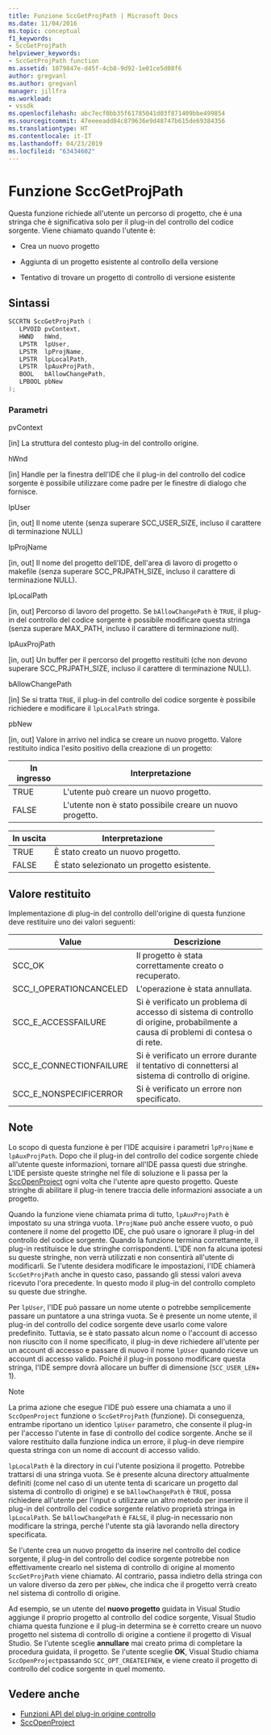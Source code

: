 ```yaml
---
title: Funzione SccGetProjPath | Microsoft Docs
ms.date: 11/04/2016
ms.topic: conceptual
f1_keywords:
- SccGetProjPath
helpviewer_keywords:
- SccGetProjPath function
ms.assetid: 1079847e-d45f-4cb8-9d92-1e01ce5d08f6
author: gregvanl
ms.author: gregvanl
manager: jillfra
ms.workload:
- vssdk
ms.openlocfilehash: abc7ecf0bb35f61785041d03f871409bbe499854
ms.sourcegitcommit: 47eeeeadd84c879636e9d48747b615de69384356
ms.translationtype: HT
ms.contentlocale: it-IT
ms.lasthandoff: 04/23/2019
ms.locfileid: "63434602"
---
```

# <a name="sccgetprojpath-function"></a>Funzione SccGetProjPath
Questa funzione richiede all'utente un percorso di progetto, che è una stringa che è significativa solo per il plug-in del controllo del codice sorgente. Viene chiamato quando l'utente è:

- Crea un nuovo progetto

- Aggiunta di un progetto esistente al controllo della versione

- Tentativo di trovare un progetto di controllo di versione esistente

## <a name="syntax"></a>Sintassi

```cpp
SCCRTN SccGetProjPath (
   LPVOID pvContext,
   HWND   hWnd,
   LPSTR  lpUser,
   LPSTR  lpProjName,
   LPSTR  lpLocalPath,
   LPSTR  lpAuxProjPath,
   BOOL   bAllowChangePath,
   LPBOOL pbNew
);
```

### <a name="parameters"></a>Parametri
 pvContext

[in] La struttura del contesto plug-in del controllo origine.

 hWnd

[in] Handle per la finestra dell'IDE che il plug-in del controllo del codice sorgente è possibile utilizzare come padre per le finestre di dialogo che fornisce.

 lpUser

[in, out] Il nome utente (senza superare SCC_USER_SIZE, incluso il carattere di terminazione NULL)

 lpProjName

[in, out] Il nome del progetto dell'IDE, dell'area di lavoro di progetto o makefile (senza superare SCC_PRJPATH_SIZE, incluso il carattere di terminazione NULL).

 lpLocalPath

[in, out] Percorso di lavoro del progetto. Se `bAllowChangePath` è `TRUE`, il plug-in del controllo del codice sorgente è possibile modificare questa stringa (senza superare MAX_PATH, incluso il carattere di terminazione null).

 lpAuxProjPath

[in, out] Un buffer per il percorso del progetto restituiti (che non devono superare SCC_PRJPATH_SIZE, incluso il carattere di terminazione NULL).

 bAllowChangePath

[in] Se si tratta `TRUE`, il plug-in del controllo del codice sorgente è possibile richiedere e modificare il `lpLocalPath` stringa.

 pbNew

[in, out] Valore in arrivo nel indica se creare un nuovo progetto. Valore restituito indica l'esito positivo della creazione di un progetto:

|In ingresso|Interpretazione|
|--------------|--------------------|
|TRUE|L'utente può creare un nuovo progetto.|
|FALSE|L'utente non è stato possibile creare un nuovo progetto.|

|In uscita|Interpretazione|
|--------------|--------------------|
|TRUE|È stato creato un nuovo progetto.|
|FALSE|È stato selezionato un progetto esistente.|

## <a name="return-value"></a>Valore restituito
 Implementazione di plug-in del controllo dell'origine di questa funzione deve restituire uno dei valori seguenti:

|Value|Descrizione|
|-----------|-----------------|
|SCC_OK|Il progetto è stata correttamente creato o recuperato.|
|SCC_I_OPERATIONCANCELED|L'operazione è stata annullata.|
|SCC_E_ACCESSFAILURE|Si è verificato un problema di accesso di sistema di controllo di origine, probabilmente a causa di problemi di contesa o di rete.|
|SCC_E_CONNECTIONFAILURE|Si è verificato un errore durante il tentativo di connettersi al sistema di controllo di origine.|
|SCC_E_NONSPECIFICERROR|Si è verificato un errore non specificato.|

## <a name="remarks"></a>Note
 Lo scopo di questa funzione è per l'IDE acquisire i parametri `lpProjName` e `lpAuxProjPath`. Dopo che il plug-in del controllo del codice sorgente chiede all'utente queste informazioni, tornare all'IDE passa questi due stringhe. L'IDE persiste queste stringhe nel file di soluzione e li passa per la [SccOpenProject](../extensibility/sccopenproject-function.md) ogni volta che l'utente apre questo progetto. Queste stringhe di abilitare il plug-in tenere traccia delle informazioni associate a un progetto.

 Quando la funzione viene chiamata prima di tutto, `lpAuxProjPath` è impostato su una stringa vuota. `lProjName` può anche essere vuoto, o può contenere il nome del progetto IDE, che può usare o ignorare il plug-in del controllo del codice sorgente. Quando la funzione termina correttamente, il plug-in restituisce le due stringhe corrispondenti. L'IDE non fa alcuna ipotesi su queste stringhe, non verrà utilizzati e non consentirà all'utente di modificarli. Se l'utente desidera modificare le impostazioni, l'IDE chiamerà `SccGetProjPath` anche in questo caso, passando gli stessi valori aveva ricevuto l'ora precedente. In questo modo il plug-in del controllo completo su queste due stringhe.

 Per `lpUser`, l'IDE può passare un nome utente o potrebbe semplicemente passare un puntatore a una stringa vuota. Se è presente un nome utente, il plug-in del controllo del codice sorgente deve usarlo come valore predefinito. Tuttavia, se è stato passato alcun nome o l'account di accesso non riuscito con il nome specificato, il plug-in deve richiedere all'utente per un account di accesso e passare di nuovo il nome `lpUser` quando riceve un account di accesso valido. Poiché il plug-in possono modificare questa stringa, l'IDE sempre dovrà allocare un buffer di dimensione (`SCC_USER_LEN`+ 1).

> [!NOTE]
> La prima azione che esegue l'IDE può essere una chiamata a uno il `SccOpenProject` funzione o `SccGetProjPath` (funzione). Di conseguenza, entrambe riportano un identico `lpUser` parametro, che consente il plug-in per l'accesso l'utente in fase di controllo del codice sorgente. Anche se il valore restituito dalla funzione indica un errore, il plug-in deve riempire questa stringa con un nome di account di accesso valido.

 `lpLocalPath` è la directory in cui l'utente posiziona il progetto. Potrebbe trattarsi di una stringa vuota. Se è presente alcuna directory attualmente definiti (come nel caso di un utente tenta di scaricare un progetto dal sistema di controllo di origine) e se `bAllowChangePath` è `TRUE`, possa richiedere all'utente per l'input o utilizzare un altro metodo per inserire il plug-in del controllo del codice sorgente relativo proprietà stringa in `lpLocalPath`. Se `bAllowChangePath` è `FALSE`, il plug-in necessario non modificare la stringa, perché l'utente sta già lavorando nella directory specificata.

 Se l'utente crea un nuovo progetto da inserire nel controllo del codice sorgente, il plug-in del controllo del codice sorgente potrebbe non effettivamente crearlo nel sistema di controllo di origine al momento `SccGetProjPath` viene chiamato. Al contrario, passa indietro della stringa con un valore diverso da zero per `pbNew`, che indica che il progetto verrà creato nel sistema di controllo di origine.

 Ad esempio, se un utente del **nuovo progetto** guidata in Visual Studio aggiunge il proprio progetto al controllo del codice sorgente, Visual Studio chiama questa funzione e il plug-in determina se è corretto creare un nuovo progetto nel sistema di controllo di origine a contiene il progetto di Visual Studio. Se l'utente sceglie **annullare** mai creato prima di completare la procedura guidata, il progetto. Se l'utente sceglie **OK**, Visual Studio chiama `SccOpenProject`passando `SCC_OPT_CREATEIFNEW`, e viene creato il progetto di controllo del codice sorgente in quel momento.

## <a name="see-also"></a>Vedere anche
- [Funzioni API del plug-in origine controllo](../extensibility/source-control-plug-in-api-functions.md)
- [SccOpenProject](../extensibility/sccopenproject-function.md)